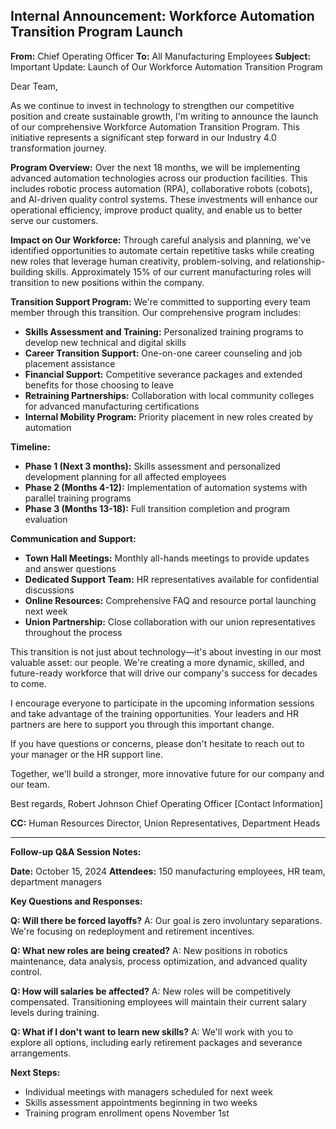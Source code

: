 ## Internal Announcement: Workforce Automation Transition Program Launch

**From:** Chief Operating Officer
**To:** All Manufacturing Employees
**Subject:** Important Update: Launch of Our Workforce Automation Transition Program

Dear Team,

As we continue to invest in technology to strengthen our competitive position and create sustainable growth, I'm writing to announce the launch of our comprehensive Workforce Automation Transition Program. This initiative represents a significant step forward in our Industry 4.0 transformation journey.

**Program Overview:**
Over the next 18 months, we will be implementing advanced automation technologies across our production facilities. This includes robotic process automation (RPA), collaborative robots (cobots), and AI-driven quality control systems. These investments will enhance our operational efficiency, improve product quality, and enable us to better serve our customers.

**Impact on Our Workforce:**
Through careful analysis and planning, we've identified opportunities to automate certain repetitive tasks while creating new roles that leverage human creativity, problem-solving, and relationship-building skills. Approximately 15% of our current manufacturing roles will transition to new positions within the company.

**Transition Support Program:**
We're committed to supporting every team member through this transition. Our comprehensive program includes:

- **Skills Assessment and Training:** Personalized training programs to develop new technical and digital skills
- **Career Transition Support:** One-on-one career counseling and job placement assistance
- **Financial Support:** Competitive severance packages and extended benefits for those choosing to leave
- **Retraining Partnerships:** Collaboration with local community colleges for advanced manufacturing certifications
- **Internal Mobility Program:** Priority placement in new roles created by automation

**Timeline:**
- **Phase 1 (Next 3 months):** Skills assessment and personalized development planning for all affected employees
- **Phase 2 (Months 4-12):** Implementation of automation systems with parallel training programs
- **Phase 3 (Months 13-18):** Full transition completion and program evaluation

**Communication and Support:**
- **Town Hall Meetings:** Monthly all-hands meetings to provide updates and answer questions
- **Dedicated Support Team:** HR representatives available for confidential discussions
- **Online Resources:** Comprehensive FAQ and resource portal launching next week
- **Union Partnership:** Close collaboration with our union representatives throughout the process

This transition is not just about technology—it's about investing in our most valuable asset: our people. We're creating a more dynamic, skilled, and future-ready workforce that will drive our company's success for decades to come.

I encourage everyone to participate in the upcoming information sessions and take advantage of the training opportunities. Your leaders and HR partners are here to support you through this important change.

If you have questions or concerns, please don't hesitate to reach out to your manager or the HR support line.

Together, we'll build a stronger, more innovative future for our company and our team.

Best regards,
Robert Johnson
Chief Operating Officer
[Contact Information]

**CC:** Human Resources Director, Union Representatives, Department Heads

---

**Follow-up Q&A Session Notes:**

**Date:** October 15, 2024
**Attendees:** 150 manufacturing employees, HR team, department managers

**Key Questions and Responses:**

**Q: Will there be forced layoffs?**
A: Our goal is zero involuntary separations. We're focusing on redeployment and retirement incentives.

**Q: What new roles are being created?**
A: New positions in robotics maintenance, data analysis, process optimization, and advanced quality control.

**Q: How will salaries be affected?**
A: New roles will be competitively compensated. Transitioning employees will maintain their current salary levels during training.

**Q: What if I don't want to learn new skills?**
A: We'll work with you to explore all options, including early retirement packages and severance arrangements.

**Next Steps:**
- Individual meetings with managers scheduled for next week
- Skills assessment appointments beginning in two weeks
- Training program enrollment opens November 1st
